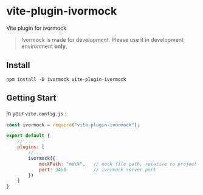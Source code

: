 # vite-plugin-ivormock

Vite plugin for ivormock

> Ivormock is made for development. Please use it in development environment **only**.

## Install

```shell
npm install -D ivormock vite-plugin-ivormock
```

## Getting Start

In your `vite.config.js`：

```js
const ivormock = require("vite-plugin-ivormock");

export default {
    // ... 
    plugins: [
        //...
        ivormock({
            mockPath: "mock",   // mock file path, relative to project root
            port: 3456          // ivormock server port
        })
    ]
}
```